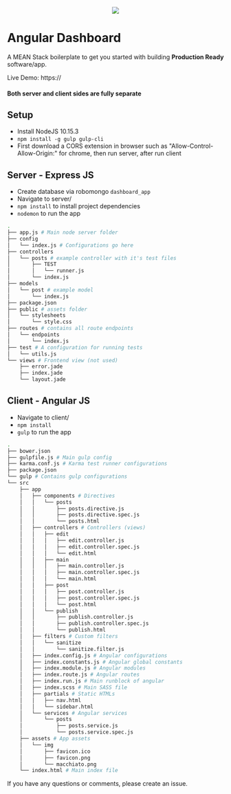 <p align="center">
<img src="https://github.com/chriscastaneda/Portfolio_Dashboard_Website/blob/master/assets/img/dashboard.png">
</p>

# Angular Dashboard
A MEAN Stack boilerplate to get you started with building **Production Ready** software/app.

Live Demo: https://

#### Both server and client sides are fully separate

## Setup
- Install NodeJS 10.15.3
- `npm install -g gulp gulp-cli`
- First download a CORS extension in browser
such as "Allow-Control-Allow-Origin:" for chrome, 
then run server, after run client

## Server - Express JS
-  Create database via robomongo `dashboard_app`
- Navigate to server/
- `npm install` to install project dependencies
- `nodemon` to run the app

```bash
.
├── app.js # Main node server folder
├── config
│   └── index.js # Configurations go here
├── controllers
│   └── posts # example controller with it's test files
│       ├── TEST
│       │   └── runner.js
│       └── index.js
├── models
│   └── post # example model
│       └── index.js
├── package.json
├── public # assets folder
│   └── stylesheets
│       └── style.css
├── routes # contains all route endpoints
│   └── endpoints
│       └── index.js
├── test # A configuration for running tests
│   └── utils.js
└── views # Frontend view (not used)
    ├── error.jade
    ├── index.jade
    └── layout.jade
 ```

## Client - Angular JS
- Navigate to client/
- `npm install`
- `gulp` to run the app

```bash
.
├── bower.json
├── gulpfile.js # Main gulp config
├── karma.conf.js # Karma test runner configurations
├── package.json
└── gulp # Contains gulp configurations 
└── src
    ├── app
    │   ├── components # Directives
    │   │   └── posts
    │   │       ├── posts.directive.js
    │   │       ├── posts.directive.spec.js
    │   │       └── posts.html
    │   ├── controllers # Controllers (views)
    │   │   ├── edit
    │   │   │   ├── edit.controller.js
    │   │   │   ├── edit.controller.spec.js
    │   │   │   └── edit.html
    │   │   ├── main
    │   │   │   ├── main.controller.js
    │   │   │   ├── main.controller.spec.js
    │   │   │   └── main.html
    │   │   ├── post
    │   │   │   ├── post.controller.js
    │   │   │   ├── post.controller.spec.js
    │   │   │   └── post.html
    │   │   └── publish
    │   │       ├── publish.controller.js
    │   │       ├── publish.controller.spec.js
    │   │       └── publish.html
    │   ├── filters # Custom filters
    │   │   └── sanitize
    │   │       └── sanitize.filter.js
    │   ├── index.config.js # Angular configurations
    │   ├── index.constants.js # Angular global constants
    │   ├── index.module.js # Angular modules
    │   ├── index.route.js # Angular routes
    │   ├── index.run.js # Main runblock of angular
    │   ├── index.scss # Main SASS file
    │   ├── partials # Static HTMLs
    │   │   ├── nav.html
    │   │   └── sidebar.html
    │   └── services # Angular services
    │       └── posts
    │           ├── posts.service.js
    │           └── posts.service.spec.js
    ├── assets # App assets
    │   └── img
    │       ├── favicon.ico
    │       ├── favicon.png
    │       └── macchiato.png
    └── index.html # Main index file
```


If you have any questions or comments, please create an issue.
